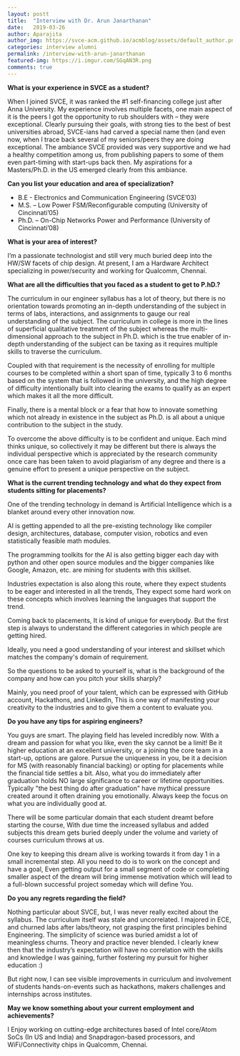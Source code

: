 ```yaml
---
layout: postt
title:  "Interview with Dr. Arun Janarthanan"
date:   2019-03-26
author: Aparajita
author_img: https://svce-acm.github.io/acmblog/assets/default_author.png
categories: interview alumni
permalink: /interview-with-arun-janarthanan
featured-img: https://i.imgur.com/SGqAN3R.png
comments: true
---
```



**What is your experience in SVCE as a student?**

When I joined SVCE, it was ranked the #1 self-financing college just after Anna University. My experience involves multiple facets, one main aspect of it is the peers I got the opportunity to rub shoulders with – they were exceptional. Clearly pursuing their goals, with strong ties to the best of best universities abroad, SVCE-ians had carved a special name then (and even now, when I trace back several of my seniors/peers they are doing exceptional. The ambiance SVCE provided was very supportive and we had a healthy competition among us, from publishing papers to some of them even part-timing with start-ups back then. My aspirations for a Masters/Ph.D. in the US emerged clearly from this ambiance.

  
  

**Can you list your education and area of specialization?**

- B.E - Electronics and Communication Engineering (SVCE’03)
- M.S. – Low Power FSM/Reconfigurable computing (University of Cincinnati’05)
- Ph.D. – On-Chip Networks Power and Performance (University of Cincinnati’08)

  
  

**What is your area of interest?**

I’m a passionate technologist and still very much buried deep into the HW/SW facets of chip design. At present, I am a Hardware Architect specializing in power/security and working for Qualcomm, Chennai.

  
  

**What are all the difficulties that you faced as a student to get to P.hD.?**

The curriculum in our engineer syllabus has a lot of theory, but there is no orientation towards promoting an in-depth understanding of the subject in terms of labs, interactions, and assignments to gauge our real understanding of the subject. The curriculum in college is more in the lines of superficial qualitative treatment of the subject whereas the multi-dimensional approach to the subject in Ph.D. which is the true enabler of in-depth understanding of the subject can be taxing as it requires multiple skills to traverse the curriculum.

  
  

Coupled with that requirement is the necessity of enrolling for multiple courses to be completed within a short span of time, typically 3 to 6 months based on the system that is followed in the university, and the high degree of difficulty intentionally built into clearing the exams to qualify as an expert which makes it all the more difficult.

  
  

Finally, there is a mental block or a fear that how to innovate something which not already in existence in the subject as Ph.D. is all about a unique contribution to the subject in the study.

To overcome the above difficulty is to be confident and unique. Each mind thinks unique, so collectively it may be different but there is always the individual perspective which is appreciated by the research community once care has been taken to avoid plagiarism of any degree and there is a genuine effort to present a unique perspective on the subject.

  
  

  
  

**What is the current trending technology and what do they expect from students sitting for placements?**

One of the trending technology in demand is Artificial Intelligence which is a blanket around every other innovation now.

AI is getting appended to all the pre-existing technology like compiler design, architectures, database, computer vision, robotics and even statistically feasible math modules.

The programming toolkits for the AI is also getting bigger each day with python and other open source modules and the bigger companies like Google, Amazon, etc. are mining for students with this skillset.

Industries expectation is also along this route, where they expect students to be eager and interested in all the trends, They expect some hard work on these concepts which involves learning the languages that support the trend.

Coming back to placements, It is kind of unique for everybody. But the first step is always to understand the different categories in which people are getting hired.

Ideally, you need a good understanding of your interest and skillset which matches the company's domain of requirement.

So the questions to be asked to yourself is, what is the background of the company and how can you pitch your skills sharply?

Mainly, you need proof of your talent, which can be expressed with GitHub account, Hackathons, and LinkedIn, This is one way of manifesting your creativity to the industries and to give them a content to evaluate you.

**Do you have any tips for aspiring engineers?**

You guys are smart. The playing field has leveled incredibly now. With a dream and passion for what you like, even the sky cannot be a limit! Be it higher education at an excellent university, or a joining the core team in a start-up, options are galore. Pursue the uniqueness in you, be it a decision for MS (with reasonably financial backing) or opting for placements while the financial tide settles a bit. Also, what you do immediately after graduation holds NO large significance to career or lifetime opportunities. Typically "the best thing do after graduation" have mythical pressure created around it often draining you emotionally. Always keep the focus on what you are individually good at.

There will be some particular domain that each student dreamt before starting the course, With due time the increased syllabus and added subjects this dream gets buried deeply under the volume and variety of courses curriculum throws at us.

One key to keeping this dream alive is working towards it from day 1 in a small incremental step. All you need to do is to work on the concept and have a goal, Even getting output for a small segment of code or completing smaller aspect of the dream will bring immense motivation which will lead to a full-blown successful project someday which will define You.


**Do you any regrets regarding the field?**

Nothing particular about SVCE, but, I was never really excited about the syllabus. The curriculum itself was stale and uncorrelated. I majored in ECE, and churned labs after labs/theory, not grasping the first principles behind Engineering. The simplicity of science was buried amidst a lot of meaningless churns. Theory and practice never blended. I clearly knew then that the industry’s expectation will have no correlation with the skills and knowledge I was gaining, further fostering my pursuit for higher education :)

But right now, I can see visible improvements in curriculum and involvement of students hands-on-events such as hackathons, makers challenges and internships across institutes.

  
  

**May we know something about your current employment and achievements?**

I Enjoy working on cutting-edge architectures based of Intel core/Atom SoCs (In US and India) and Snapdragon-based processors, and WiFi/Connectivity chips in Qualcomm, Chennai.